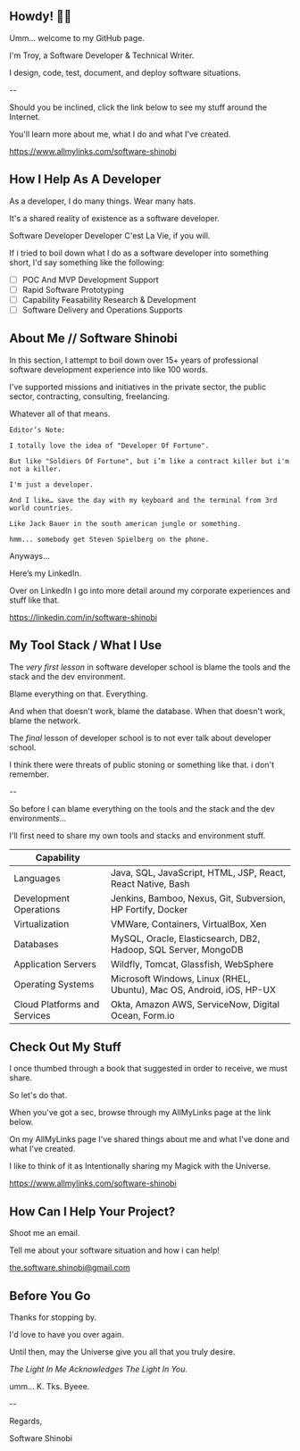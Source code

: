 ## Howdy! 👋👋

Umm... welcome to my GitHub page.

I'm Troy, a Software Developer & Technical Writer.

I design, code, test, document, and deploy software situations.

--

Should you be inclined, click the link below to see my stuff around the Internet.

You'll learn more about me, what I do and what I've created.

https://www.allmylinks.com/software-shinobi

## How I Help As A Developer

As a developer, I do many things. Wear many hats.

It's a shared reality of existence as a software developer.

Software Developer Developer C'est La Vie, if you will.

If i tried to boil down what I do as a software developer into something short, I'd say something like the following:

- [ ] POC And MVP Development Support
- [ ] Rapid Software Prototyping
- [ ] Capability Feasability Research & Development
- [ ] Software Delivery and Operations Supports

## About Me // Software Shinobi

In this section, I attempt to boil down over 15+ years of professional software development experience into like 100 words.

I've supported missions and initiatives in the private sector, the public sector, contracting, consulting, freelancing.

Whatever all of that means.

```
Editor’s Note:

I totally love the idea of "Developer Of Fortune".

But like "Soldiers Of Fortune", but i’m like a contract killer but i'm not a killer.

I'm just a developer.

And I like… save the day with my keyboard and the terminal from 3rd world countries.

Like Jack Bauer in the south american jungle or something.

hmm... somebody get Steven Spielberg on the phone.
```

Anyways…

Here’s my LinkedIn.

Over on LinkedIn I go into more detail around my corporate experiences and stuff like that.

https://linkedin.com/in/software-shinobi

## My Tool Stack / What I Use

The *very first lesson* in software developer school is blame the tools and the stack and the dev environment.

Blame everything on that. Everything. 

And when that doesn't work, blame the database. When that doesn't work, blame the network.

The *final* lesson of developer school is to not ever talk about developer school.

I think there were threats of public stoning or something like that. i don't remember.

--

So before I can blame everything on the tools and the stack and the dev environments...

I'll first need to share my own tools and stacks and environment stuff.

| Capability |  |
|-------------------|--------|
|Languages   |  Java, SQL, JavaScript, HTML, JSP, React, React Native, Bash         
|Development Operations| Jenkins, Bamboo, Nexus, Git, Subversion, HP Fortify, Docker
|Virtualization| VMWare, Containers, VirtualBox, Xen
|Databases| MySQL, Oracle, Elasticsearch, DB2, Hadoop, SQL Server, MongoDB
|Application Servers| Wildfly, Tomcat, Glassfish, WebSphere
|Operating Systems| Microsoft Windows, Linux (RHEL, Ubuntu), Mac OS, Android, iOS, HP-UX
|Cloud Platforms and Services| Okta, Amazon AWS, ServiceNow, Digital Ocean, Form.io

## Check Out My Stuff

I once thumbed through a book that suggested in order to receive, we must share.

So let's do that.

When you've got a sec, browse through my AllMyLinks page at the link below.

On my AllMyLinks page I've shared things about me and what I've done and what I've created.

I like to think of it as Intentionally sharing my Magick with the Universe.

https://www.allmylinks.com/software-shinobi

## How Can I Help Your Project?

Shoot me an email.

Tell me about your software situation and how i can help!

the.software.shinobi@gmail.com

## Before You Go

Thanks for stopping by.

I'd love to have you over again.

Until then, may the Universe give you all that you truly desire.

*The Light In Me Acknowledges The Light In You.*

umm... K. Tks. Byeee.

--

Regards,

Software Shinobi
